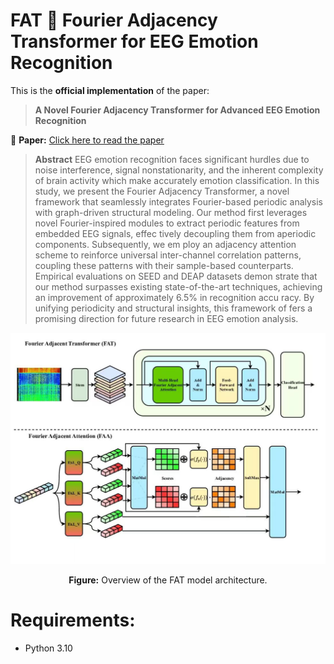 # FAT 🧠 Fourier Adjacency Transformer for EEG Emotion Recognition

This is the **official implementation** of the paper:

> **A Novel Fourier Adjacency Transformer for Advanced EEG Emotion Recognition**

📄 **Paper:** [Click here to read the paper](https://arxiv.org/pdf/2503.13465)

> **Abstract**
> EEG emotion recognition faces significant hurdles due to
 noise interference, signal nonstationarity, and the inherent complexity of
 brain activity which make accurately emotion classification. In this study,
 we present the Fourier Adjacency Transformer, a novel framework that
 seamlessly integrates Fourier-based periodic analysis with graph-driven
 structural modeling. Our method first leverages novel Fourier-inspired
 modules to extract periodic features from embedded EEG signals, effec
tively decoupling them from aperiodic components. Subsequently, we em
ploy an adjacency attention scheme to reinforce universal inter-channel
 correlation patterns, coupling these patterns with their sample-based
 counterparts. Empirical evaluations on SEED and DEAP datasets demon
strate that our method surpasses existing state-of-the-art techniques,
 achieving an improvement of approximately 6.5% in recognition accu
racy. By unifying periodicity and structural insights, this framework of
fers a promising direction for future research in EEG emotion analysis.
> <p align="center">
  <img src="model.jpg" width="600"/>
</p>

<p align="center"><b>Figure:</b> Overview of the FAT model architecture.</p>

# Requirements:
- Python 3.10

